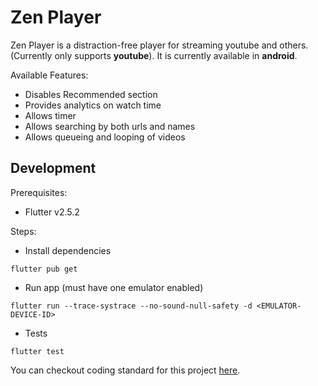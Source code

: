 # Zen Player

Zen Player is a distraction-free player for streaming youtube and others.
(Currently only supports **youtube**). It is currently available in **android**.

Available Features:

- Disables Recommended section
- Provides analytics on watch time
- Allows timer
- Allows searching by both urls and names
- Allows queueing and looping of videos

## Development

Prerequisites:

- Flutter v2.5.2

Steps:

- Install dependencies

```shell
flutter pub get
```

- Run app (must have one emulator enabled)

```shell
flutter run --trace-systrace --no-sound-null-safety -d <EMULATOR-DEVICE-ID>
```

- Tests

```shell
flutter test
```

You can checkout coding standard for this project [here](docs/coding_standard.md).
